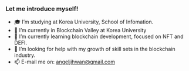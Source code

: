 ### Let me introduce myself!


- 🎓 I’m studying at Korea University, School of Infomation.
- 🔭 I’m currently in Blockchain Valley at Korea University
- 🌱 I’m currently learning blockchain development, focused on NFT and DEFI.
- 🤔 I’m looking for help with my growth of skill sets in the blockchain industry.
- 📫 E-mail me on: angeljihwan@gmail.com
